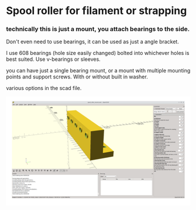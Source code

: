 # Spool roller for filament or strapping

### technically this is just a mount, you attach bearings to the side.

Don't even need to use bearings, it can be used as just a angle bracket.

I use 608 bearings (hole size easily changed) bolted into whichever holes 
is best suited. Use v-bearings or sleeves.

you can have just a single bearing mount, or a mount with multiple mounting
points and support screws. With or without built in washer.

various options in the scad file.


![screenshot](scad.png)